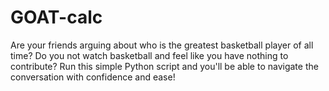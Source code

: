 # GOAT-calc
Are your friends arguing about who is the greatest basketball player of all time? Do you not watch basketball and feel like you have nothing to contribute? Run this simple Python script and you'll be able to navigate the conversation with confidence and ease!
